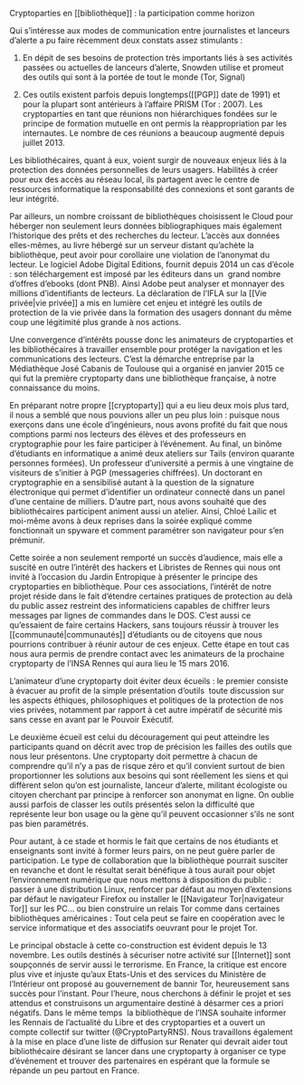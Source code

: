 Cryptoparties en [[bibliothèque]] : la participation comme horizon

  

Qui s’intéresse aux modes de communication entre journalistes et lanceurs d’alerte a pu faire récemment deux constats assez stimulants : 

1.  En dépit de ses besoins de protection très importants liés à ses activités passées ou actuelles de lanceurs d’alerte, Snowden utilise et promeut des outils qui sont à la portée de tout le monde (Tor, Signal)
    
2.  Ces outils existent parfois depuis longtemps([[PGP]] date de 1991) et pour la plupart sont antérieurs à l’affaire PRISM (Tor : 2007). Les cryptoparties en tant que réunions non hiérarchiques fondées sur le principe de formation mutuelle en ont permis la réappropriation par les internautes. Le nombre de ces réunions a beaucoup augmenté depuis juillet 2013.
    

  

Les bibliothécaires, quant à eux, voient surgir de nouveaux enjeux liés à la protection des données personnelles de leurs usagers. Habilités à créer pour eux des accès au réseau local, ils partagent avec le centre de ressources informatique la responsabilité des connexions et sont garants de leur intégrité.

Par ailleurs, un nombre croissant de bibliothèques choisissent le Cloud pour héberger non seulement leurs données bibliographiques mais également l’historique des prêts et des recherches du lecteur. L’accès aux données elles-mêmes, au livre hébergé sur un serveur distant qu’achète la bibliothèque, peut avoir pour corollaire une violation de l’anonymat du lecteur. Le logiciel Adobe Digital Editions, fournit depuis 2014 un cas d’école : son téléchargement est imposé par les éditeurs dans un  grand nombre d’offres d’ebooks (dont PNB). Ainsi Adobe peut analyser et monnayer des millions d’identifiants de lecteurs. La déclaration de l’IFLA sur la [[Vie privée|vie privée]] a mis en lumière cet enjeu et intégré les outils de protection de la vie privée dans la formation des usagers donnant du même coup une légitimité plus grande à nos actions. 

  

Une convergence d’intérêts pousse donc les animateurs de cryptoparties et les bibliothécaires à travailler ensemble pour protéger la navigation et les communications des lecteurs. C’est la démarche entreprise par la Médiathèque José Cabanis de Toulouse qui a organisé en janvier 2015 ce qui fut la première cryptoparty dans une bibliothèque française, à notre connaissance du moins. 

En préparant notre propre [[cryptoparty]] qui a eu lieu deux mois plus tard, il nous a semblé que nous pouvions aller un peu plus loin : puisque nous exerçons dans une école d’ingénieurs, nous avons profité du fait que nous comptions parmi nos lecteurs des élèves et des professeurs en cryptographie pour les faire participer à l’événement. Au final, un binôme d’étudiants en informatique a animé deux ateliers sur Tails (environ quarante personnes formées). Un professeur d’université a permis à une vingtaine de visiteurs de s’initier à PGP (messageries chiffrées). Un doctorant en cryptographie en a sensibilisé autant à la question de la signature électronique qui permet d’identifier un ordinateur connecté dans un panel d’une centaine de milliers. D’autre part, nous avons souhaité que des bibliothécaires participent animent aussi un atelier. Ainsi, Chloé Lailic et moi-même avons à deux reprises dans la soirée expliqué comme fonctionnait un spyware et comment paramétrer son navigateur pour s’en prémunir.

Cette soirée a non seulement remporté un succès d’audience, mais elle a suscité en outre l’intérêt des hackers et Libristes de Rennes qui nous ont invité à l’occasion du Jardin Entropique à présenter le principe des cryptoparties en bibliothèque. Pour ces associations, l’intérêt de notre projet réside dans le fait d’étendre certaines pratiques de protection au delà du public assez restreint des informaticiens capables de chiffrer leurs messages par lignes de commandes dans le DOS. C’est aussi ce qu’essaient de faire certains Hackers, sans toujours réussir à trouver les [[communauté|communautés]] d’étudiants ou de citoyens que nous pourrions contribuer à réunir autour de ces enjeux. Cette étape en tout cas nous aura permis de prendre contact avec les animateurs de la prochaine cryptoparty de l’INSA Rennes qui aura lieu le 15 mars 2016. 

  

L’animateur d’une cryptoparty doit éviter deux écueils : le premier consiste à évacuer au profit de la simple présentation d’outils  toute discussion sur les aspects éthiques, philosophiques et politiques de la protection de nos vies privées, notamment par rapport à cet autre impératif de sécurité mis sans cesse en avant par le Pouvoir Exécutif. 

Le deuxième écueil est celui du découragement qui peut atteindre les participants quand on décrit avec trop de précision les failles des outils que nous leur présentons. Une cryptoparty doit permettre à chacun de comprendre qu’il n’y a pas de risque zéro et qu’il convient surtout de bien proportionner les solutions aux besoins qui sont réellement les siens et qui diffèrent selon qu’on est journaliste, lanceur d’alerte, militant écologiste ou citoyen cherchant par principe à renforcer son anonymat en ligne. On oublie aussi parfois de classer les outils présentés selon la difficulté que représente leur bon usage ou la gène qu’il peuvent occasionner s’ils ne sont pas bien paramétrés.

  

Pour autant, à ce stade et hormis le fait que certains de nos étudiants et enseignants sont invité à former leurs pairs, on ne peut guère parler de participation. Le type de collaboration que la bibliothèque pourrait susciter en revanche et dont le résultat serait bénéfique à tous aurait pour objet l’environnement numérique que nous mettons à disposition du public : passer à une distribution Linux, renforcer par défaut au moyen d’extensions par défaut le navigateur Firefox ou installer le [[Navigateur Tor|navigateur Tor]] sur les PC… ou bien construire un relais Tor comme dans certaines bibliothèques américaines : Tout cela peut se faire en coopération avec le service informatique et des associatifs oeuvrant pour le projet Tor. 

  

Le principal obstacle à cette co-construction est évident depuis le 13 novembre. Les outils destinés à sécuriser notre activité sur [[Internet]] sont soupçonnés de servir aussi le terrorisme. En France, la critique est encore plus vive et injuste qu’aux Etats-Unis et des services du Ministère de l’Intérieur ont proposé au gouvernement de bannir Tor, heureusement sans succès pour l’instant. Pour l’heure, nous cherchons à définir le projet et ses attendus et construisons un argumentaire destiné à désarmer ces a priori négatifs. Dans le même temps  la bibliothèque de l’INSA souhaite informer les Rennais de l’actualité du Libre et des cryptoparties et a ouvert un compte collectif sur twitter (@CryptoPartyRNS). Nous travaillons également à la mise en place d’une liste de diffusion sur Renater qui devrait aider tout bibliothécaire désirant se lancer dans une cryptoparty à organiser ce type d’événement et trouver des partenaires en espérant que la formule se répande un peu partout en France.